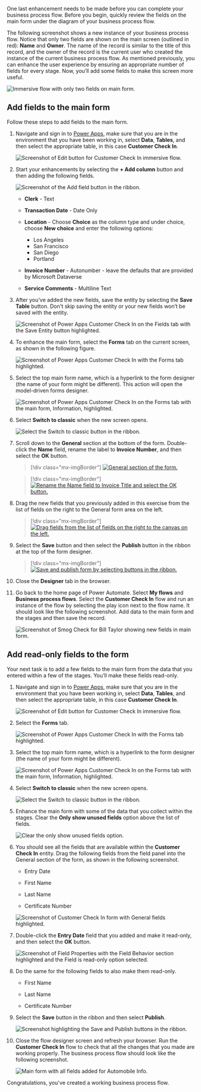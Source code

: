 One last enhancement needs to be made before you can complete your business process flow. Before you begin, quickly review the fields on the main form under the diagram of your business process flow.

The following screenshot shows a new instance of your business process flow.
Notice that only two fields are shown on the main screen (outlined in red): **Name** and **Owner**.
The name of the record is similar to the title of this record, and the
owner of the record is the current user who created the instance of the
current business process flow. As mentioned previously, you can enhance the user experience by ensuring an appropriate number of fields for every stage. Now, you’ll add some fields to make this screen more useful.

![Immersive flow with only two fields on main form.](../media/25-immersive-flow-2-fields-main-form.png)

## Add fields to the main form

Follow these steps to add fields to the main form.

1. Navigate and sign in to [Power Apps](https://make.powerapps.com/), make sure that you are in the environment
that you have been working in, select **Data**, **Tables**, and then select the appropriate table, in this case **Customer Check In**.

    ![Screenshot of Edit button for Customer Check In immersive flow.](../media/26-edit-customer-check-in.png)

1. Start your enhancements by selecting the **+ Add column** button and then adding the following fields.

    ![Screenshot of the Add field button in the ribbon.](../media/28-add-fields.png)

    - **Clerk** - Text

    - **Transaction Date** - Date Only

    - **Location** - Choose **Choice** as the column type and under choice, choose **New choice** and enter the following options:

        - Los Angeles
        - San Francisco
        - San Diego
        - Portland

    - **Invoice Number** - Autonumber - leave the defaults that are provided by Microsoft Dataverse

    - **Service Comments** - Multiline Text

1. After you’ve added the new fields, save the entity by
selecting the **Save Table** button. Don't skip saving the entity or
your new fields won’t be saved with the entity.

   ![Screenshot of Power Apps Customer Check In on the Fields tab with the Save Entity button highlighted.](../media/16-save-entity.png)

1. To enhance the main form, select the **Forms** tab on the current screen, as shown in the following figure.

   ![Screenshot of Power Apps Customer Check In with the Forms tab highlighted.](../media/30-select-forms-tab.png)

1. Select the top main form name, which is a hyperlink to the form
designer (the name of your form might be different). This action will
open the model-driven forms designer.

   ![Screenshot of Power Apps Customer Check In on the Forms tab with the main form, Information, highlighted.](../media/31-select-main-form.png)

1. Select **Switch to classic** when the new screen opens.

   ![Select the Switch to classic button in the ribbon.](../media/32-select-switch-classic.png)

1. Scroll down to the **General** section at the bottom of the form.
Double-click the **Name** field, rename the label to **Invoice Number**, and then select the **OK** button.

   > [!div class="mx-imgBorder"]
    > [![General section of the form.](../media/31a-general-section-form.png)](../media/31a-general-section-form.png#lightbox)

    > [!div class="mx-imgBorder"]
    > [![Rename the Name field to Invoice Title and select the OK button.](../media/33-rename-title-field.png)](../media/33-rename-title-field.png#lightbox)

1. Drag the new fields that you previously added in this exercise from the list of fields on the right to the General form area on the left.

    > [!div class="mx-imgBorder"]
    > [![Drag fields from the list of fields on the right to the canvas on the left.](../media/331-drag-field.png)](../media/331-drag-field.png#lightbox)

1. Select the **Save** button and then select the **Publish** button in the ribbon at the top of the form designer.

    > [!div class="mx-imgBorder"]
    > [![Save and publish form by selecting buttons in the ribbon.](../media/34-save-publish-form.png)](../media/34-save-publish-form.png#lightbox)

1. Close the **Designer** tab in the browser.

1. Go back to the home page of Power Automate. Select **My flows** and
**Business process flows**. Select the **Customer Check In** flow and run
an instance of the flow by selecting the play icon next to the
flow name. It should look like the following screenshot. Add data to the
main form and the stages and then save the record.

   ![Screenshot of Smog Check for Bill Taylor showing new fields in main form.](../media/35-observe-new-fields-main-form.png)

## Add read-only fields to the form

Your next task is to add a few fields to the main form
from the data that you entered within a few of the stages. You’ll
make these fields read-only.

1. Navigate and sign in to [Power Apps](https://make.powerapps.com/), make sure that you are in the environment
that you have been working in, select **Data**, **Tables**, and then select the appropriate table, in this case **Customer Check In**.

    ![Screenshot of Edit button for Customer Check In immersive flow.](../media/26-edit-customer-check-in.png)

1. Select the **Forms** tab.

   ![Screenshot of Power Apps Customer Check In with the Forms tab highlighted.](../media/30-select-forms-tab.png)

1. Select the top main form name, which is a hyperlink to the form
designer (the name of your form might be different).

   ![Screenshot of Power Apps Customer Check In on the Forms tab with the main form, Information, highlighted.](../media/31-select-main-form.png)

1. Select **Switch to classic** when the new screen opens.

   ![Select the Switch to classic button in the ribbon.](../media/32-select-switch-classic.png)

1. Enhance the main form with some of the data that you collect
within the stages. Clear the **Only show unused fields** option
above the list of fields.

   ![Clear the only show unused fields option.](../media/40-uncheck-unused-fields.png)

1. You should see all the fields that are available within the **Customer Check In**
entity. Drag the following fields from the field panel into the
General section of the form, as shown in the following screenshot.

    - Entry Date

    - First Name

    - Last Name

    - Certificate Number

    ![Screenshot of Customer Check In form with General fields highlighted.](../media/41-add-additional-fields-stages.png)

1. Double-click the **Entry Date** field that you added and make it
read-only, and then select the **OK** button.

   ![Screenshot of Field Properties with the Field Behavior section highlighted and the Field is read-only option selected.](../media/42-make-field-read-only.png)

1. Do the same for the following fields to also make them read-only.

    - First Name

    - Last Name

    - Certificate Number

1. Select the **Save** button in the ribbon and then select **Publish**.

    ![Screenshot highlighting the Save and Publish buttons in the ribbon.](../media/43-save-publish-form.png)

1. Close the flow designer screen and refresh your browser. Run the **Customer
Check In** flow to check that all the changes that you made are working properly.
The business process flow should look like the following screenshot.

   ![Main form with all fields added for Automobile Info.](../media/45-nearly-finished-main-form.png)

Congratulations, you've created a working business process flow.
